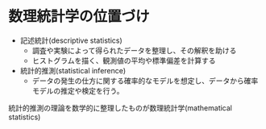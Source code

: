# 数理統計学の位置づけ

- 記述統計(descriptive statistics)
    - 調査や実験によって得られたデータを整理し、その解釈を助ける
    - ヒストグラムを描く、観測値の平均や標準偏差を計算する
- 統計的推測(statistical inference)
    - データの発生の仕方に関する確率的なモデルを想定し、データから確率モデルの推定や検定を行う。
    
統計的推測の理論を数学的に整理したものが数理統計学(mathematical statistics)